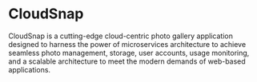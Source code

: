 # CloudSnap
CloudSnap is a cutting-edge cloud-centric photo gallery application designed to harness the power of microservices architecture to achieve seamless photo management, storage, user accounts, usage monitoring, and a scalable architecture to meet the modern demands of web-based applications.

